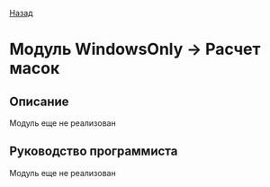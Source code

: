 [Назад][Back]

# Модуль **WindowsOnly -> Расчет масок**

## Описание

Модуль еще не реализован

## Руководство программиста

Модуль еще не реализован





[Back]: ../index.html